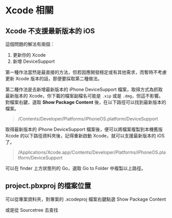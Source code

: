 # Xcode 相關

## Xcode 不支援最新版本的 iOS

這個問題的解法有兩個：
1. 更新你的 Xcode
2. 新增 DeviceSupport

第一種作法當然是最直接的方法，但若因應開發穩定或有其他需求，而暫時不考慮更新 Xcode 版本的話，那便要採取第二種做法。

第二種作法是去新增最新版本的 iPhone DeviceSupport 檔案，取得方式為抓取最新版本的 Xcode，你下載的檔案副檔名可能是 `.xip` 或是 `.dmg`，但這不影響。對檔案右鍵，選取 **Show Package Content** 後，在以下路徑可以找到最新版本的檔案。

>/Contents/Developer/Platforms/iPhoneOS.platform/DeviceSupport

取得最新版本的 iPhone DeviceSupport 檔案後，便可以將檔案複製到本機舊版 Xcode 的以下路徑資料夾後，記得重新啟動 Xcode，就可以支援最新版本的 iOS 了。

>/Applications/Xcode.app/Contents/Developer/Platforms/iPhoneOS.platform/DeviceSupport

可以在 finder 上方狀態列的 Go，選取 Go to Folder 中複製以上路徑。

## project.pbxproj 的檔案位置

可以從專案資料夾，對專案的 .xcodeproj 檔案右鍵點選 Show Package Content

或是從 Sourcetree 去查找

